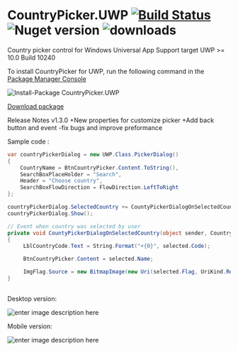 # CountryPicker.UWP [![Build Status](https://travis-ci.org/Husseinhj/CountryPicker.UWP.svg?branch=master)](https://travis-ci.org/Husseinhj/CountryPicker.UWP) ![Nuget version](https://img.shields.io/nuget/v/CountryPicker.UWP.svg?style=flat) ![downloads](https://img.shields.io/nuget/dt/CountryPicker.UWP.svg?style=flat)
Country picker control for Windows Universal App
Support target UWP >= 10.0 Build 10240 

To install CountryPicker for UWP, run the following command in the [Package Manager Console](https://www.nuget.org/packages/CountryPicker.UWP/)

![Install-Package CountryPicker.UWP](http://uupload.ir/files/8xms_nuget_countrypicker.png)

[Download package](https://www.nuget.org/packages/CountryPicker.UWP/) 

Release Notes
v1.3.0
+New properties for customize picker 
+Add back button and event 
-fix bugs and improve preformance 

Sample code :

```csharp
var countryPickerDialog = new UWP.Class.PickerDialog()
{
    CountryName = BtnCountryPicker.Content.ToString(),
    SearchBoxPlaceHolder = "Search",
    Header = "Choose country",
    SearchBoxFlowDirection = FlowDirection.LeftToRight
};

countryPickerDialog.SelectedCountry += CountyPickerDialogOnSelectedCountry;
countryPickerDialog.Show();

// Event when country was selected by user
private void CountyPickerDialogOnSelectedCountry(object sender, CountryModel selected)
{
     LblCountryCode.Text = String.Format("+{0}", selected.Code);

     BtnCountryPicker.Content = selected.Name;

     ImgFlag.Source = new BitmapImage(new Uri(selected.Flag, UriKind.RelativeOrAbsolute));
}
                
```


Desktop version:

![enter image description here](http://uupload.ir/files/em9r_desktopversion_country_picker.png)


Mobile version:

![enter image description here](http://uupload.ir/files/mp56_mobileversioncountrypicker.png)
